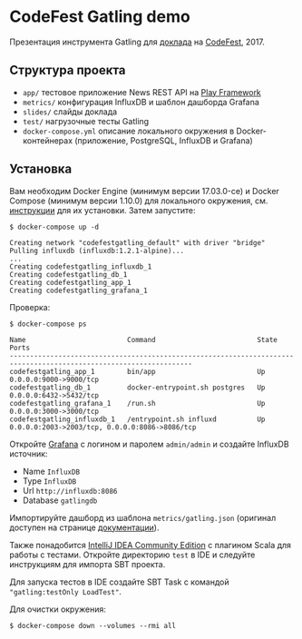 # CodeFest Gatling demo

Презентация инструмента Gatling для [доклада](https://2017.codefest.ru/lecture/1218) на [CodeFest](https://2017.codefest.ru), 2017.


## Структура проекта

- `app/` тестовое приложение News REST API на [Play Framework](https://playframework.com/)
- `metrics/` конфигурация InfluxDB и шаблон дашборда Grafana
- `slides/` слайды доклада
- `test/` нагрузочные тесты Gatling
- `docker-compose.yml` описание локального окружения в Docker-контейнерах (приложение, PostgreSQL, InfluxDB и Grafana)


## Установка

Вам необходим Docker Engine (минимум версии 17.03.0-ce) и Docker Compose (минимум версии 1.10.0) для локального окружения, см. [инструкции](https://docs.docker.com/compose/install/) для их установки. Затем запустите:

```
$ docker-compose up -d

Creating network "codefestgatling_default" with driver "bridge"
Pulling influxdb (influxdb:1.2.1-alpine)...
...
Creating codefestgatling_influxdb_1
Creating codefestgatling_db_1
Creating codefestgatling_app_1
Creating codefestgatling_grafana_1
```

Проверка:

```
$ docker-compose ps

Name                         Command                         State   Ports                      
-------------------------------------------------------------------------------------------------------------------
codefestgatling_app_1        bin/app                         Up      0.0.0.0:9000->9000/tcp                         
codefestgatling_db_1         docker-entrypoint.sh postgres   Up      0.0.0.0:6432->5432/tcp                         
codefestgatling_grafana_1    /run.sh                         Up      0.0.0.0:3000->3000/tcp                         
codefestgatling_influxdb_1   /entrypoint.sh influxd          Up      0.0.0.0:2003->2003/tcp, 0.0.0.0:8086->8086/tcp
```

Откройте [Grafana](http://localhost:3000) с логином и паролем `admin/admin` и создайте InfluxDB источник:
- Name `InfluxDB`
- Type `InfluxDB`
- Url `http://influxdb:8086`
- Database `gatlingdb`

Импортируйте дашборд из шаблона `metrics/gatling.json` (оригинал доступен на странице [документации](http://gatling.io/docs/current/realtime_monitoring/#grafana)).

Также понадобится [IntelliJ IDEA Community Edition](http://www.jetbrains.com/idea/#chooseYourEdition) с плагином Scala для работы с тестами. Откройте директорию `test` в IDE и следуйте инструкциям для импорта SBT проекта.

Для запуска тестов в IDE создайте SBT Task с командой `"gatling:testOnly LoadTest"`.

Для очистки окружения:

```
$ docker-compose down --volumes --rmi all
```
